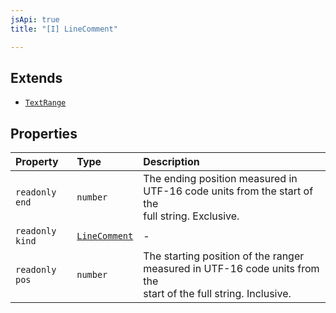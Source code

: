 ```yaml
---
jsApi: true
title: "[I] LineComment"

---
```

## Extends

- [`TextRange`](Interface.TextRange.md)

## Properties

| Property | Type | Description |
| :------ | :------ | :------ |
| `readonly` `end` | `number` | The ending position measured in UTF-16 code units from the start of the<br />full string. Exclusive. |
| `readonly` `kind` | [`LineComment`](Enumeration.SyntaxKind.md#linecomment) | - |
| `readonly` `pos` | `number` | The starting position of the ranger measured in UTF-16 code units from the<br />start of the full string. Inclusive. |
